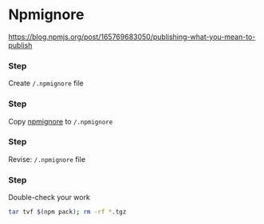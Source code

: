 [1]: npmignore

# Npmignore

<https://blog.npmjs.org/post/165769683050/publishing-what-you-mean-to-publish>

### Step

Create `/.npmignore` file

### Step

Copy [npmignore][1] to `/.npmignore`

### Step

Revise: `/.npmignore` file

### Step

Double-check your work

```bash
tar tvf $(npm pack); rm -rf *.tgz
```











